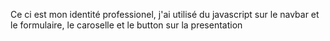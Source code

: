 Ce ci est mon identité professionel, j'ai utilisé du javascript sur le navbar et le formulaire, le caroselle et le button sur la presentation
